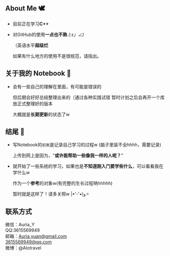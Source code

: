 ## About Me 🕊

* 目前正在学习**C++**<br>
  
* 对GitHub的使用**一点也不熟** _(:з」∠)_

  （英语水平**超级烂**<br>
  
  如果有什么地方的使用不是很规范，请指出。
  
## 关于我的 Notebook 📖

* 会有一些自己的理解在里面，有可能是错误的
    
  但后期会好好总结整理出来的（通过各种实践试错
  暂时计划之后会再开一个库放正式整理好的版本
    
  大概就是**长期更新**的状态了w
    
## 结尾  🌼
  
* 写Notebook的`初衷`是记录自己学习的过程w (脑子里装不全hhhh，需要记录)
  
  上传到网上是因为，“**或许能帮助一些像我一样的人呢？**”
 
 * 就开始了一些系统的学习，如果也是**不知道刚入门要学些什么**，可以看看我在学什么w
  
   作为一个**参考**的对象w(有完整的生长过程呐hhhhh)
  
   暂时就是这样了！请多关照w |•'-'•)و✧
  
## 联系方式
  
微信：Auria_Y<br>
QQ:3615569949<br>
邮箱：Auria.yuan@gmail.com <br>
     3615569949@qq.com<br>
微博：@Alotravel<br>
 
